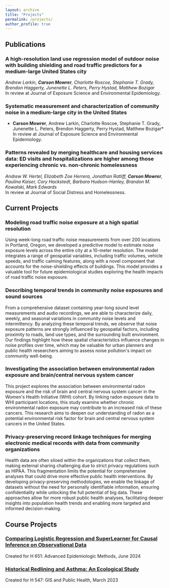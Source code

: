 ```yaml
---
layout: archive
title: "Projects"
permalink: /projects/
author_profile: true
---
```


## Publications

### A high-resolution land use regression model of outdoor noise with building shielding and road traffic predictors for a medium-large United States city
*Andrew Larkin, **Carson Mowrer**, Charlotte Roscoe, Stephanie T. Grady, Brendon Haggerty, Junenette L. Peters, Perry Hystad, Matthew Bozigar* <br>
In review at Journal of Exposure Science and Environmental Epidemiology.

### Systematic measurement and characterization of community noise in a medium-large city in the United States
* **Carson Mowrer**, Andrew Larkin, Charlotte Roscoe, Stephanie T. Grady, Junenette L. Peters, Brendon Haggerty, Perry Hystad, Matthew Bozigar* <br>
In review at Journal of Exposure Science and Environmental Epidemiology.

### Patterns revealed by merging healthcare and housing services data: ED visits and hospitalizations are higher among those experiencing chronic vs. non-chronic homelessness
*Andrew W. Hertel, Elizabeth Zoe Herrera, Jonathan Ratliff, **Carson Mowrer**, Paulina Kaiser, Cory Hackstedt, Barbara Hudson-Hanley, Brandon M. Kowalski, Mark Edwards* <br>
In review at Journal of Social Distress and Homelessness.

## Current Projects
### Modeling road traffic noise exposure at a high spatial resolution
Using week-long road traffic noise measurements from over 200 locations in Portland, Oregon, we developed a predictive model to estimate noise exposure levels across the entire city at a 10-meter resolution. The model integrates a range of geospatial variables, including traffic volumes, vehicle speeds, and traffic calming features, along with a novel component that accounts for the noise-shielding effects of buildings. This model provides a valuable tool for future epidemiological studies exploring the health impacts of road traffic noise exposure.

### Describing temporal trends in community noise exposures and sound sources
From a comprehensive dataset containing year-long sound level measurements and audio recordings, we are able to characterize daily, weekly, and seasonal variations in community noise levels and intermittency. By analyzing these temporal trends, we observe that noise exposure patterns are strongly influenced by geospatial factors, including proximity to roads, land use types, and the surrounding built environment. Our findings highlight how these spatial characteristics influence changes in noise profiles over time, which may be valuable for urban planners and public health researchers aiming to assess noise pollution's impact on community well-being.

### Investigating the association between environmental radon exposure and brain/central nervous system cancer
This project explores the association between environmental radon exposure and the risk of brain and central nervous system cancer in the Women's Health Initiative (WHI) cohort. By linking radon exposure data to WHI participant locations, this study examins whether chronic environmental radon exposure may contribute to an increased risk of these cancers. This research aims to deepen our understanding of radon as a potential environmental risk factor for brain and central nervous system cancers in the United States.

### Privacy-preserving record linkage techniques for merging electronic medical records with data from community organizations
Health data are often siloed within the organizations that collect them, making external sharing challenging due to strict privacy regulations such as HIPAA. This fragmentation limits the potential for comprehensive analyses that could drive more effective public health interventions. By developing privacy-preserving methodologies, we enable the linkage of datasets without the need for personally identifiable information, ensuring confidentiality while unlocking the full potential of big data. These approaches allow for more robust public health analyses, facilitating deeper insights into population health trends and enabling more targeted and informed decision-making.

## Course Projects
### [Comparing Logistic Regression and SuperLearner for Causal Inference on Observational Data](/files/SuperLearnerCausalInference.pdf)
Created for H 651: Advanced Epidemiologic Methods, June 2024

### [Historical Redlining and Asthma: An Ecological Study](https://arcg.is/08Pq5H)
Created for H 547: GIS and Public Health, March 2023


